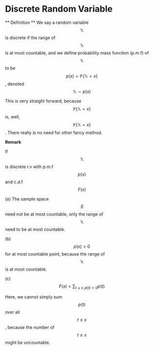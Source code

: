 # Discrete Random Variable

** Definition **
We say a random variable $$\mathbb{X}$$ is discrete if the range of $$\mathbb{X}$$ is at most countable, and we define probability mass function (p.m.f) of $$\mathbb{X}$$ to be $$p(x) = \mathbb{P}\{\mathbb{X}=x\}$$, denoted $$\mathbb{X} \sim p(x)$$

This is very straight forward, because $$\mathbb{P}\{\mathbb{X}=x\}$$ is, well, $$\mathbb{P}\{\mathbb{X}=x\}$$. There really is no need for other fancy method.

**Remark**

If $$\mathbb{X}$$ is discrete r.v with p.m.f $$p(x)$$ and c.d.f $$F(x)$$

(a) The sample space $$S$$ need not be at most countable, only the range of $$\mathbb{X}$$ need to be at most countable.

(b) $$p(x) > 0$$ for at most countable point, because the range of $$\mathbb{X}$$ is at most countable.

(c) $$F(x) = \sum_{t\leq x, p(t)>0}p(t)$$

Here, we cannot simply sum $$p(t)$$ over all $$t\leq x$$, because the number of $$t\leq x$$ might be uncountable.



